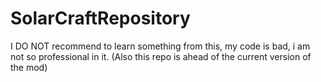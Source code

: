 # SolarCraftRepository
I DO NOT recommend to learn something from this,
my code is bad, i am not so professional in it.
(Also this repo is ahead of the current version 
of the mod)
